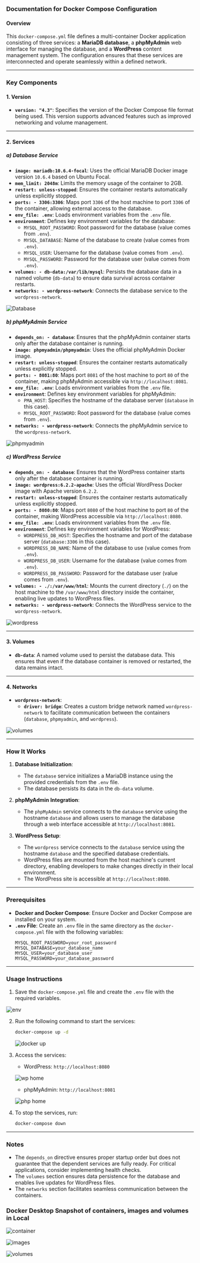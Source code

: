### Documentation for Docker Compose Configuration

#### Overview
This `docker-compose.yml` file defines a multi-container Docker application consisting of three services: a **MariaDB database**, a **phpMyAdmin** web interface for managing the database, and a **WordPress** content management system. The configuration ensures that these services are interconnected and operate seamlessly within a defined network.

---

### Key Components

#### 1. **Version**
   - **`version: "4.3"`**: Specifies the version of the Docker Compose file format being used. This version supports advanced features such as improved networking and volume management.

---

#### 2. **Services**

##### a) **Database Service**
   - **`image: mariadb:10.6.4-focal`**: Uses the official MariaDB Docker image version `10.6.4` based on Ubuntu Focal.
   - **`mem_limit: 2048m`**: Limits the memory usage of the container to 2GB.
   - **`restart: unless-stopped`**: Ensures the container restarts automatically unless explicitly stopped.
   - **`ports: - 3306:3306`**: Maps port `3306` of the host machine to port `3306` of the container, allowing external access to the database.
   - **`env_file: .env`**: Loads environment variables from the `.env` file.
   - **`environment`**: Defines key environment variables for the database:
     - `MYSQL_ROOT_PASSWORD`: Root password for the database (value comes from `.env`).
     - `MYSQL_DATABASE`: Name of the database to create (value comes from `.env`).
     - `MYSQL_USER`: Username for the database (value comes from `.env`).
     - `MYSQL_PASSWORD`: Password for the database user (value comes from `.env`).
   - **`volumes: - db-data:/var/lib/mysql`**: Persists the database data in a named volume (`db-data`) to ensure data survival across container restarts.
   - **`networks: - wordpress-network`**: Connects the database service to the `wordpress-network`.

   ![Database](<images/Database code.png>)


##### b) **phpMyAdmin Service**
   - **`depends_on: - database`**: Ensures that the phpMyAdmin container starts only after the database container is running.
   - **`image: phpmyadmin/phpmyadmin`**: Uses the official phpMyAdmin Docker image.
   - **`restart: unless-stopped`**: Ensures the container restarts automatically unless explicitly stopped.
   - **`ports: - 8081:80`**: Maps port `8081` of the host machine to port `80` of the container, making phpMyAdmin accessible via `http://localhost:8081`.
   - **`env_file: .env`**: Loads environment variables from the `.env` file.
   - **`environment`**: Defines key environment variables for phpMyAdmin:
     - `PMA_HOST`: Specifies the hostname of the database server (`database` in this case).
     - `MYSQL_ROOT_PASSWORD`: Root password for the database (value comes from `.env`).
   - **`networks: - wordpress-network`**: Connects the phpMyAdmin service to the `wordpress-network`.

   ![phpmyadmin](<images/phpmyadmin code.png>)


##### c) **WordPress Service**
   - **`depends_on: - database`**: Ensures that the WordPress container starts only after the database container is running.
   - **`image: wordpress:6.2.2-apache`**: Uses the official WordPress Docker image with Apache version `6.2.2`.
   - **`restart: unless-stopped`**: Ensures the container restarts automatically unless explicitly stopped.
   - **`ports: - 8080:80`**: Maps port `8080` of the host machine to port `80` of the container, making WordPress accessible via `http://localhost:8080`.
   - **`env_file: .env`**: Loads environment variables from the `.env` file.
   - **`environment`**: Defines key environment variables for WordPress:
     - `WORDPRESS_DB_HOST`: Specifies the hostname and port of the database server (`database:3306` in this case).
     - `WORDPRESS_DB_NAME`: Name of the database to use (value comes from `.env`).
     - `WORDPRESS_DB_USER`: Username for the database (value comes from `.env`).
     - `WORDPRESS_DB_PASSWORD`: Password for the database user (value comes from `.env`).
   - **`volumes: - ./:/var/www/html`**: Mounts the current directory (`./`) on the host machine to the `/var/www/html` directory inside the container, enabling live updates to WordPress files.
   - **`networks: - wordpress-network`**: Connects the WordPress service to the `wordpress-network`.

![wordpress](<images/wordpress code.png>)


---

#### 3. **Volumes**
   - **`db-data`**: A named volume used to persist the database data. This ensures that even if the database container is removed or restarted, the data remains intact.

---

#### 4. **Networks**
   - **`wordpress-network`**:
     - **`driver: bridge`**: Creates a custom bridge network named `wordpress-network` to facilitate communication between the containers (`database`, `phpmyadmin`, and `wordpress`).

![volumes](<images/Screenshot 2025-02-12 173636.png>)


---

### How It Works
1. **Database Initialization**:
   - The `database` service initializes a MariaDB instance using the provided credentials from the `.env` file.
   - The database persists its data in the `db-data` volume.

2. **phpMyAdmin Integration**:
   - The `phpMyAdmin` service connects to the `database` service using the hostname `database` and allows users to manage the database through a web interface accessible at `http://localhost:8081`.

3. **WordPress Setup**:
   - The `wordpress` service connects to the `database` service using the hostname `database` and the specified database credentials.
   - WordPress files are mounted from the host machine's current directory, enabling developers to make changes directly in their local environment.
   - The WordPress site is accessible at `http://localhost:8080`.

---

### Prerequisites
- **Docker and Docker Compose**: Ensure Docker and Docker Compose are installed on your system.
- **`.env` File**: Create an `.env` file in the same directory as the `docker-compose.yml` file with the following variables:
   ```env
   MYSQL_ROOT_PASSWORD=your_root_password
   MYSQL_DATABASE=your_database_name
   MYSQL_USER=your_database_user
   MYSQL_PASSWORD=your_database_password
   ```

---

### Usage Instructions
1. Save the `docker-compose.yml` file and create the `.env` file with the required variables.

![env](<images/env file.png>)


2. Run the following command to start the services:
   ```bash
   docker-compose up -d
   ```

   ![docker up](<images/docker compose up.png>)


3. Access the services:
   - WordPress: `http://localhost:8080`

	![wp home](<images/Wordpress homepage.png>)


   - phpMyAdmin: `http://localhost:8081`

   ![php home](<images/phpMyAdmin homepage.png>)


4. To stop the services, run:
   ```bash
   docker-compose down
   ```

---

### Notes
- The `depends_on` directive ensures proper startup order but does not guarantee that the dependent services are fully ready. For critical applications, consider implementing health checks.
- The `volumes` section ensures data persistence for the database and enables live updates for WordPress files.
- The `networks` section facilitates seamless communication between the containers.

###	Docker Desktop Snapshot of containers, images and volumes in Local

![container](<images/Docker Containers.png>)

![images](<images/Docker images.png>)

![volumes](<images/Docker volumes.png>)